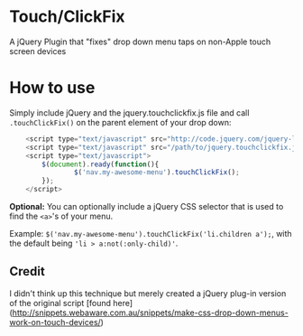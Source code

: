 Touch/ClickFix
=============

A jQuery Plugin that "fixes" drop down menu taps on non-Apple touch screen devices

# How to use
Simply include jQuery and the jquery.touchclickfix.js file and call `.touchClickFix()` on the parent element of your drop down:

```js
	<script type="text/javascript" src="http://code.jquery.com/jquery-latest.min.js"></script>
	<script type="text/javascript" src="/path/to/jquery.touchclickfix.js"></script>
	<script type="text/javascript">
		$(document).ready(function(){
				$('nav.my-awesome-menu').touchClickFix();
		});
	</script>
```

**Optional:** You can optionally include a jQuery CSS selector that is used to find the `<a>`'s of your menu. 

Example: `$('nav.my-awesome-menu').touchClickFix('li.children a');`, with the default being `'li > a:not(:only-child)'`.

## Credit
I didn't think up this technique but merely created a jQuery plug-in version of the original script [found here] (http://snippets.webaware.com.au/snippets/make-css-drop-down-menus-work-on-touch-devices/)
